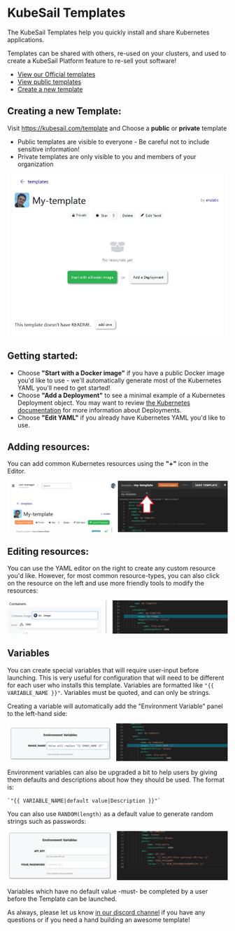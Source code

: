# KubeSail Templates

The KubeSail Templates help you quickly install and share Kubernetes applications.

Templates can be shared with others, re-used on your clusters, and used to create a KubeSail Platform feature to re-sell yout software!

- [View our Official templates](https://kubesail.com/templates?official=1)
- [View public templates](https://kubesail.com/templates)
- [Create a new template](https://kubesail.com/template)

## Creating a new Template:

Visit https://kubesail.com/template and Choose a **public** or **private** template

- Public templates are visible to everyone - Be careful not to include sensitive information!
- Private templates are only visible to you and members of your organization

![[Create a new Template](img/templates-new.png)](img/templates-new.png)

## Getting started:

- Choose **"Start with a Docker image"** if you have a public Docker image you'd like to use - we'll automatically generate most of the Kubernetes YAML you'll need to get started!
- Choose **"Add a Deployment"** to see a minimal example of a Kubernetes Deployment object. You may want to review [the Kubernetes documentation](https://kubernetes.io/docs/concepts/workloads/controllers/deployment/) for more information about Deployments.
- Choose **"Edit YAML"** if you already have Kubernetes YAML you'd like to use.

## Adding resources:

You can add common Kubernetes resources using the **"+"** icon in the Editor.

![[Add resource](img/templates-add-resource.png)](img/templates-add-resource.png)

## Editing resources:

You can use the YAML editor on the right to create any custom resource you'd like. However, for most common resource-types, you can also click on the resource on the left and use more friendly tools to modify the resources:

![[Left-hand editor](img/templates-lefthand.png)](img/templates-lefthand.png)

## Variables

You can create special variables that will require user-input before launching. This is very useful for configuration that will need to be different for each user who installs this template. Variables are formatted like `"{{ VARIABLE_NAME }}"`. Variables must be quoted, and can only be strings.

Creating a variable will automatically add the "Environment Variable" panel to the left-hand side:

![[Env vars](img/templates-envvars.png)](img/templates-envvars.png)

Environment variables can also be upgraded a bit to help users by giving them defaults and descriptions about how they should be used. The format is:

    `"{{ VARIABLE_NAME|default value|Description }}"`

You can also use `RANDOM(length)` as a default value to generate random strings such as passwords:

![[Variable functions](img/templates-varfunctions.png)](img/templates-varfunctions.png)

Variables which have no default value -must- be completed by a user before the Template can be launched.

As always, please let us know [in our discord channel](https://discord.gg/N3zNdp7jHc) if you have any questions or if you need a hand building an awesome template!
